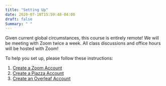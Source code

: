 ```yaml
---
title: "Setting Up"
date: 2020-07-10T15:59:48-04:00
draft: false
Summary: " "
---
```


Given current global circumstances, this course is entirely remote! We will be meeting with Zoom twice a week. All class discussions and office hours will be hosted with Zoom!

To help you set up, please follow these instructions:

1. [Create a Zoom Account](https://zoom.us/freesignup/)
2. [Create a Piazza Account]()
3. [Create an Overleaf Account](https://www.overleaf.com/register)

